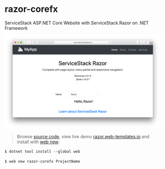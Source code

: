 # razor-corefx

ServiceStack ASP.NET Core Website with ServiceStack.Razor on .NET Framework

[![](https://raw.githubusercontent.com/ServiceStack/Assets/master/csharp-templates/razor.png)](http://razor.web-templates.io/)

> Browse [source code](https://github.com/NetFrameworkCoreTemplates/razor-corefx), view live demo [razor.web-templates.io](http://razor.web-templates.io) and install with [web new](https://docs.servicestack.net/web-new):

    $ dotnet tool install --global web

    $ web new razor-corefx ProjectName